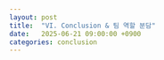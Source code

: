 ```yaml
---
layout: post
title:  "VI. Conclusion & 팀 역할 분담"
date:   2025-06-21 09:00:00 +0900
categories: conclusion
---
```


<!-- TODO: Conclusion 및 팀 역할 분담 내용 작성 -->
